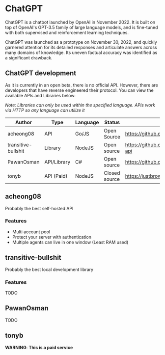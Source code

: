 # ChatGPT

ChatGPT is a chatbot launched by OpenAI in November 2022. It is built on top of OpenAI's GPT-3.5 family of large language models, and is fine-tuned with both supervised and reinforcement learning techniques.

ChatGPT was launched as a prototype on November 30, 2022, and quickly garnered attention for its detailed responses and articulate answers across many domains of knowledge. Its uneven factual accuracy was identified as a significant drawback.

## ChatGPT development

As it is currently in an open beta, there is no official API. However, there are developers that have reverse engineered their protocol. You can view the available APIs and Libraries below:

_Note: Libraries can only be used within the specified language. APIs work via HTTP so any language can utilize it_

| Author              | Type        | Language | Status        | Source                                             |
| ------------------- | ----------- | -------- | ------------- | -------------------------------------------------- |
| acheong08           | API         | Go/JS    | Open Source   | https://github.com/ChatGPT-Hackers/                |
| transitive-bullshit | Library     | NodeJS   | Open source   | https://github.com/transitive-bullshit/chatgpt-api |
| PawanOsman          | API/Library | C#       | Open source   | https://github.com/PawanOsman/ChatGPT.Net/         |
| tonyb               | API (Paid)  | NodeJS   | Closed source | https://justbrowse.io/                             |

## acheong08

Probably the best self-hosted API

### Features

- Multi account pool
- Protect your server with authentication
- Multiple agents can live in one window (Least RAM used)

## transitive-bullshit

Probably the best local development library

### Features

TODO

## PawanOsman

TODO

## tonyb

**WARNING**: **This is a paid service**
